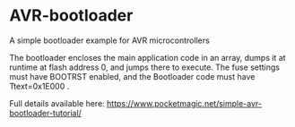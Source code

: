 # AVR-bootloader
A simple bootloader  example for AVR microcontrollers

The bootloader encloses the main application code in an array, dumps it at runtime at flash address 0, and jumps there to execute.
The fuse settings must have BOOTRST enabled, and the Bootloader code must have Ttext=0x1E000 .

Full details available here:  https://www.pocketmagic.net/simple-avr-bootloader-tutorial/ 
